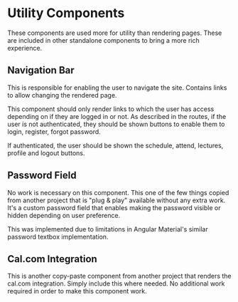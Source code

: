 # Utility Components

These components are used more for utility than rendering pages. These are included in other
standalone components to bring a more rich experience.

## Navigation Bar

This is responsible for enabling the user to navigate the site. Contains links to allow changing
the rendered page.

This component should only render links to which the user has access depending on if they are
logged in or not. As described in the routes, if the user is not authenticated, they should
be shown buttons to enable them to login, register, forgot password.

If authenticated, the user should be shown the schedule, attend, lectures, profile and logout
buttons.

## Password Field

No work is necessary on this component. This one of the few things copied from another project
that is "plug & play" available without any extra work. It's a custom password field that
enables making the password visible or hidden depending on user preference.

This was implemented due to limitations in Angular Material's similar password textbox
implementation.

## Cal.com Integration

This is another copy-paste component from another project that renders the cal.com integration.
Simply include this where needed. No additional work required in order to make this component
work.
